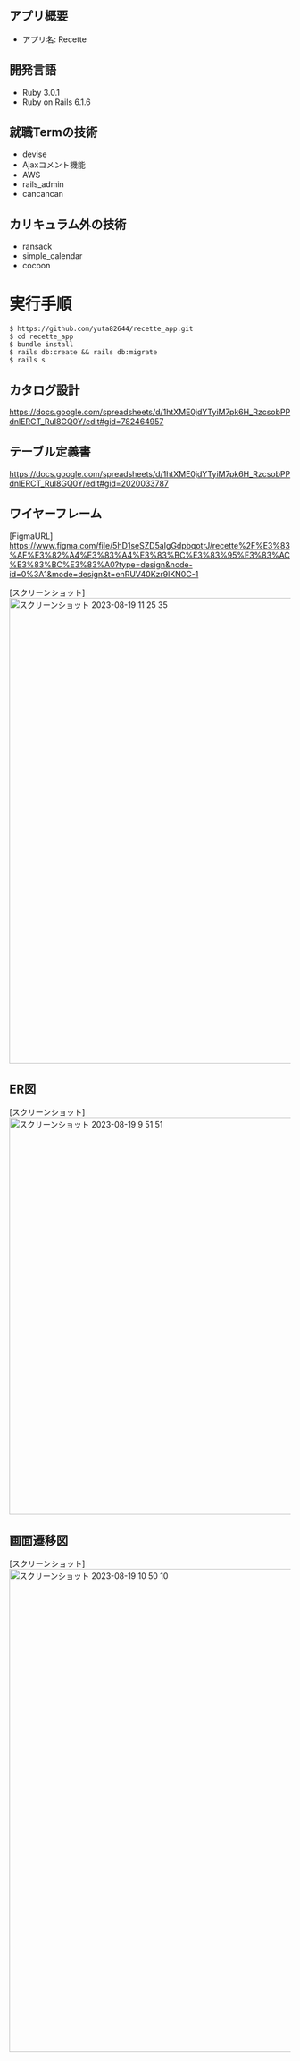 
## アプリ概要
- アプリ名: Recette

## 開発言語
- Ruby 3.0.1
- Ruby on Rails 6.1.6

## 就職Termの技術
- devise
- Ajaxコメント機能
- AWS
- rails_admin
- cancancan
## カリキュラム外の技術
- ransack
- simple_calendar
- cocoon

# 実行手順

```
$ https://github.com/yuta82644/recette_app.git
$ cd recette_app
$ bundle install
$ rails db:create && rails db:migrate
$ rails s

```

## カタログ設計

https://docs.google.com/spreadsheets/d/1htXME0jdYTyiM7pk6H_RzcsobPPdnlERCT_RuI8GQ0Y/edit#gid=782464957
## テーブル定義書

https://docs.google.com/spreadsheets/d/1htXME0jdYTyiM7pk6H_RzcsobPPdnlERCT_RuI8GQ0Y/edit#gid=2020033787

## ワイヤーフレーム

[FigmaURL]
https://www.figma.com/file/5hD1seSZD5aIgGdpbqotrJ/recette%2F%E3%83%AF%E3%82%A4%E3%83%A4%E3%83%BC%E3%83%95%E3%83%AC%E3%83%BC%E3%83%A0?type=design&node-id=0%3A1&mode=design&t=enRUV40Kzr9lKN0C-1

[スクリーンショット]
<img width="833" alt="スクリーンショット 2023-08-19 11 25 35" src="https://github.com/yuta82644/recette_app/assets/130124114/67b903be-21d4-4318-9b5f-e16a32f29b7d">

## ER図
[スクリーンショット]
<img width="710" alt="スクリーンショット 2023-08-19 9 51 51" src="https://github.com/yuta82644/recette_app/assets/130124114/0c2ba0b3-7b77-413c-b84a-7584ce973a31">

## 画面遷移図

[スクリーンショット]
<img width="864" alt="スクリーンショット 2023-08-19 10 50 10" src="https://github.com/yuta82644/recette_app/assets/130124114/ad881c74-01f1-4265-9e3e-12afc3a52beb">
